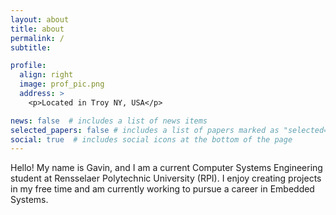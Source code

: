 ```yaml
---
layout: about
title: about
permalink: /
subtitle: 

profile:
  align: right
  image: prof_pic.png
  address: >
    <p>Located in Troy NY, USA</p>

news: false  # includes a list of news items
selected_papers: false # includes a list of papers marked as "selected={true}"
social: true  # includes social icons at the bottom of the page
---
```

Hello! My name is Gavin, and I am a current Computer Systems Engineering student at Rensselaer Polytechnic University (RPI). I 
enjoy creating projects in my free time and am currently working to pursue a career in Embedded Systems.
